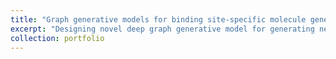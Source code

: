 ```yaml
---
title: "Graph generative models for binding site-specific molecule generation"
excerpt: "Designing novel deep graph generative model for generating new ligand molecules that can bind to a given target receptor binding site.<br/><img src='/images/thesisproj.png' width=550 height=650>"
collection: portfolio
---
```


<!-- This is an item in your portfolio. It can be have images or nice text. If you name the file .md, it will be parsed as markdown. If you name the file .html, it will be parsed as HTML.  -->
